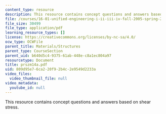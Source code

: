 ```yaml
---
content_type: resource
description: This resource contains concept questions and answers based on shear stress.
file: /courses/16-01-unified-engineering-i-ii-iii-iv-fall-2005-spring-2006/809d95e76ca220f92b4c2e9549d2233a_prszm14a.pdf
file_size: 30499
file_type: application/pdf
learning_resource_types: []
license: https://creativecommons.org/licenses/by-nc-sa/4.0/
ocw_type: OCWFile
parent_title: Materials/Structures
parent_type: CourseSection
parent_uid: b640d5c4-9375-61ab-448e-c8a1ec804a97
resourcetype: Document
title: prszm14a.pdf
uid: 809d95e7-6ca2-20f9-2b4c-2e9549d2233a
video_files:
  video_thumbnail_file: null
video_metadata:
  youtube_id: null
---
```

This resource contains concept questions and answers based on shear stress.